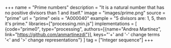 +++
name = "Prime numbers"
description = "It is a natural number that has no positive divisors than 1 and itself."
image = "images/prime.png"
source = "prime"
url = "prime"
oeis = "A000040"
example = "5 divisors are: 1, 5, then it's prime."
libraries=["processing.min.js"]
implementations =  [
    {code="prime0", type="processing", authors=[{name="Andrea Martínez", link="https://github.com/anmartinezdi"}], keys="'+' and '-' change terms '<' and '>' change representations"}
]
tag = ["Integer sequence"]
+++